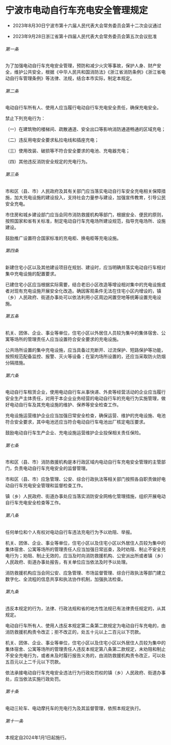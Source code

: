 # 宁波市电动自行车充电安全管理规定

- 2023年8月30日宁波市第十六届人民代表大会常务委员会第十二次会议通过

- 2023年9月28日浙江省第十四届人民代表大会常务委员会第五次会议批准

<!-- INFO END -->

###### 第一条

为了加强电动自行车充电安全管理，预防和减少火灾等事故，保护人身、财产安全，维护公共安全，根据《中华人民共和国消防法》《浙江省消防条例》《浙江省电动自行车管理条例》等法律、法规，结合本市实际，制定本规定。

###### 第二条

电动自行车所有人、使用人应当履行电动自行车充电安全责任，确保充电安全。

禁止下列充电行为：

（一）在建筑物的楼梯间、疏散通道、安全出口等影响消防通道畅通的区域充电；

（二）违反用电安全要求私拉电线和插座充电；

（三）使用改装、破损等不符合安全要求的电池、充电器充电；

（四）其他违反消防安全规定的充电行为。

###### 第三条

市和区（县、市）人民政府及其有关部门应当落实电动自行车安全充电相关保障措施，加大充电设施的建设投入，支持社会力量参与建设，加强宣传教育，引导公民安全充电。

市住房和城乡建设部门应当会同市消防救援机构等部门，根据安全、便民的原则，按照国家和省有关标准，制定电动自行车充电场所建设规范，指导充电场所、设施建设。

鼓励推广设置符合国家标准的充电柜、换电柜等充电设施。

###### 第四条

新建住宅小区以及其他建设项目在规划、建设时，应当明确并落实电动自行车相对集中充电设施的配置要求。

已建住宅小区应当根据实际需要，结合老旧小区改造等增设相对集中的充电设施或者对现有充电设施开展安全化改造。确因客观条件无法在住宅小区内增设的，镇（乡）人民政府、街道办事处可以依法利用小区周边闲置空地等统筹设置充电设施。

###### 第五条

机关、团体、企业、事业等单位，住宅小区以外居住人员较为集中的集体宿舍、公寓等场所的管理责任人应当设置符合安全要求的充电设施。

公共场所设置的集中充电设施，应当具备过充断开、过流保护、短路保护等功能，按照规范配备监控、报警、灭火等设备；在室内场所设置的，还应当采取防火防烟分隔措施。

###### 第六条

电动自行车租赁企业，使用电动自行车从事快递、外卖等经营活动的企业应当履行安全生产主体责任，对用于本企业业务经营的电动自行车的充电行为实施管理，做好电动自行车及其充电设施的维护、保养等安全检查工作。

充电设施运营维护企业应当加强日常安全检查，确保运营、维护的充电设施、电池符合安全要求，其中电池还应当符合电动自行车电池出厂核定电压要求。

鼓励电动自行车生产企业、充电设施运营维护企业投保相关责任保险。

###### 第七条

市和区（县、市）消防救援机构是本行政区域内电动自行车充电安全管理的主管部门，负责电动自行车充电安全的监督管理。

市和区（县、市）应急管理、公安、综合行政执法等相关部门按照各自职责做好电动自行车充电安全管理和监督检查工作。

镇（乡）人民政府、街道办事处应当落实消防安全网格化管理措施，组织开展电动自行车充电安全检查等工作。

###### 第八条

任何单位和个人有权对电动自行车违法充电行为予以劝阻、举报。

机关、团体、企业、事业等单位，住宅小区以及住宅小区以外居住人员较为集中的集体宿舍、公寓等场所的管理责任人应当加强日常巡查，及时劝阻、制止不安全充电行为；劝阻、制止无效的，应当及时向消防救援机构、公安派出所或者镇（乡）人民政府、街道办事处报告，有关单位应当依法及时予以处理。

消防救援机构应当会同公安、应急管理、市场监督管理、综合行政执法等部门建立数字化、全流程的信息共享和执法协作机制，加强执法检查。

###### 第九条

违反本规定的行为，法律、行政法规和省的地方性法规已有法律责任规定的，从其规定。

电动自行车所有人、使用人违反本规定第二条第二款规定为电动自行车充电的，由消防救援机构责令改正；拒不改正的，处五十元以上二百元以下罚款。

机关、团体、企业、事业等单位，住宅小区以及住宅小区以外居住人员较为集中的集体宿舍、公寓等场所的管理责任人违反本规定第八条第二款规定，未劝阻和制止不安全充电行为，或者未及时履行报告义务的，由消防救援机构责令改正，可以处五百元以上二千元以下罚款。

依法承接电动自行车充电安全违法行为行政处罚权的镇（乡）人民政府、街道办事处，应当依法实施行政处罚。

###### 第十条

电动三轮车、电动摩托车的充电行为及其监督管理，依照本规定执行。

###### 第十一条

本规定自2024年1月1日起施行。

